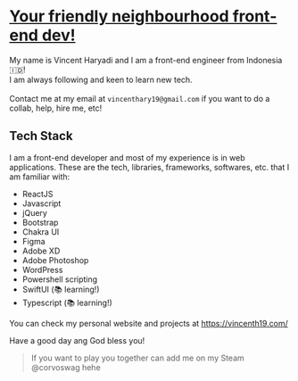 # [Your friendly neighbourhood front-end dev!](https://vincenth19.com/)

My name is Vincent Haryadi and I am a front-end engineer from Indonesia :indonesia:!
<br/>
I am always following and keen to learn new tech.
<br/><br/>
Contact me at my email at `vincenthary19@gmail.com` if you want to do a collab, help, hire me, etc!

## Tech Stack

I am a front-end developer and most of my experience is in web applications.
These are the tech, libraries, frameworks, softwares, etc. that I am familiar with:
- ReactJS
- Javascript
- jQuery
- Bootstrap
- Chakra UI
- Figma
- Adobe XD
- Adobe Photoshop
- WordPress
- Powershell scripting
- SwiftUI (:books: learning!)
- Typescript (:books: learning!)

You can check my personal website and projects at https://vincenth19.com/

Have a good day ang God bless you!

> If you want to play you together can add me on my Steam @corvoswag hehe
